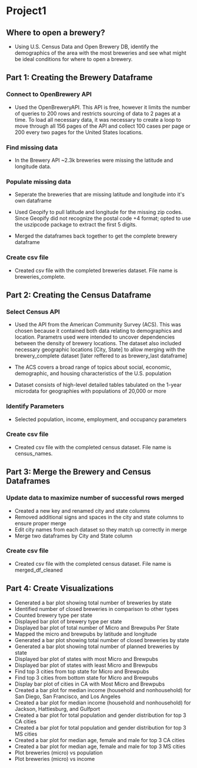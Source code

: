 # Project1

## Where to open a brewery?
- Using U.S. Census Data and Open Brewery DB, identify the demographics of the area with the most breweries and see what might be ideal conditions for where to open a brewery.

## Part 1: Creating the Brewery Dataframe

### Connect to OpenBrewery API
- Used the OpenBreweryAPI. This API is free, however it limits the number of queries to 200 rows and restricts sourcing of data to 2 pages at a time. To load all necessary data, it was necessary to create a loop to move through all 156 pages of the API and collect 100 cases per page or 200 every two pages for the United States locations. 

### Find missing data
- In the Brewery API ~2.3k breweries were missing the latitude and longitude data. 
  
### Populate missing data
- Seperate the breweries that are missing latitude and longitude into it's own dataframe
  
- Used Geopify to pull latitude and longitude for the missing zip codes. Since Geopify did not recognize the postal code +4 format; opted to use the uszipcode package to extract the first 5 digits.

- Merged the dataframes back together to get the complete brewery dataframe

### Create csv file
 - Created csv file with the completed breweries dataset. File name is breweries_complete. 

## Part 2: Creating the Census Dataframe

### Select Census API
 - Used the API from the American Community Survey (ACS). This was chosen because it contained both data relating to demographics and location. Parametrs used were intended to uncover dependencies between the density of brewery locations. The dataset also included necessary geographic locations [City, State] to allow merging with the brewery_complete dataset [later reffered to as brewery_last dataframe]

- The ACS covers a broad range of topics about social, economic, demographic, and housing characteristics of the U.S. population

-  Dataset consists of high-level detailed tables tabulated on the 1-year microdata for geographies with populations of 20,000 or more

### Identify Parameters 

- Selected population, income, employment, and occupancy parameters

### Create csv file

- Created csv file with the completed census dataset. File name is census_names. 

## Part 3: Merge the Brewery and Census Dataframes

### Update data to maximize number of successful rows merged
- Created a new key and renamed city and state columns
- Removed additional signs and spaces in the city and state columns to ensure proper merge
- Edit city names from each dataset so they match up correctly in merge
- Merge two dataframes by City and State column 

### Create csv file
- Created csv file with the completed census dataset. File name is merged_df_cleaned

## Part 4: Create Visualizations
- Generated a bar plot showing total number of breweries by state 
- Identified number of closed breweries in comparison to other types 
- Counted brewery type per state 
- Displayed bar plot of brewery type per state 
- Displayed bar plot of total number of Micro and Brewpubs Per State
- Mapped the micro and brewpubs by latitude and longitude 
- Generated a bar plot showing total number of closed breweries by state
- Generated a bar plot showing total number of planned breweries by state 
- Displayed bar plot of states with most Micro and Brewpubs
- Displayed bar plot of states with least Micro and Brewpubs
- Find top 3 cities from top state for Micro and Brewpubs
- Find top 3 cities from bottom state for Micro and Brewpubs
- Display bar plot of cities in CA with Most Micro and Brewpubs
- Created a bar plot for median income (household and nonhousehold) for San Diego, San Francisco, and Los Angeles
- Created a bar plot for median income (household and nonhousehold) for Jackson, Hattiesburg, and Gulfport
- Created a bar plot for total population and gender distribution for top 3 CA cities
- Created a bar plot for total population and gender distribution for top 3 MS cities
- Created a bar plot for median age, female and male for top 3 CA cities
- Created a bar plot for median age, female and male for top 3 MS cities
- Plot breweries (micro) vs population
- Plot breweries (micro) vs income




